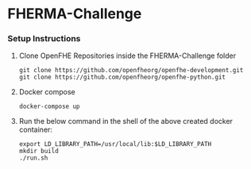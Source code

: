 # FHERMA-Challenge

### Setup Instructions

1. Clone OpenFHE Repositories inside the FHERMA-Challenge folder
    ```
    git clone https://github.com/openfheorg/openfhe-development.git
    git clone https://github.com/openfheorg/openfhe-python.git
    ```
2. Docker compose
    ```
    docker-compose up
    ```
3. Run the below command in the shell of the above created docker container:
    ```
    export LD_LIBRARY_PATH=/usr/local/lib:$LD_LIBRARY_PATH
    mkdir build
    ./run.sh
    ```
